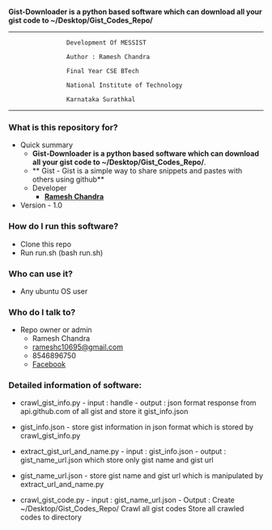 
**Gist-Downloader is a python based software which can download all your gist code to ~/Desktop/Gist_Codes_Repo/**


-------------------------------------------------------------------------------

                    Development Of MESSIST
    
                    Author : Ramesh Chandra
    
                    Final Year CSE BTech
    
                    National Institute of Technology
    
                    Karnataka Surathkal
    
-------------------------------------------------------------------------------


### What is this repository for? ###

* Quick summary
     - **Gist-Downloader is a python based software which can download all your gist code to ~/Desktop/Gist_Codes_Repo/**.
     -  ** Gist - Gist is a simple way to share snippets and pastes with others using github**
     - Developer
          - **[Ramesh Chandra](https://www.linkedin.com/in/ramesh-chandra-saini/)**
* Version 
      - 1.0


### How do I run this software? ###

* Clone this repo
* Run run.sh (bash run.sh)

### Who can use it? ###

* Any ubuntu OS user

### Who do I talk to? ###

* Repo owner or admin
    - Ramesh Chandra
    - rameshc10695@gmail.com
    - 8546896750
    - [Facebook](https://www.facebook.com/rameshc10695)


### Detailed information of software: ###

* crawl_gist_info.py 
        - input : handle 
        - output : json format response from api.github.com of all gist 
                    and store it gist_info.json
* gist_info.json 
        - store gist information in json format
            which is stored by crawl_gist_info.py
            
* extract_gist_url_and_name.py 
        - input : gist_info.json
        - output : gist_name_url.json which store only gist name and gist url
        
* gist_name_url.json 
        - store gist name and gist url 
            which is manipulated by extract_url_and_name.py
        
* crawl_gist_code.py 
        - input : gist_name_url.json
         - Output : Create ~/Desktop/Gist_Codes_Repo/
                     Crawl all gist codes 
                     Store all crawled codes to directory
